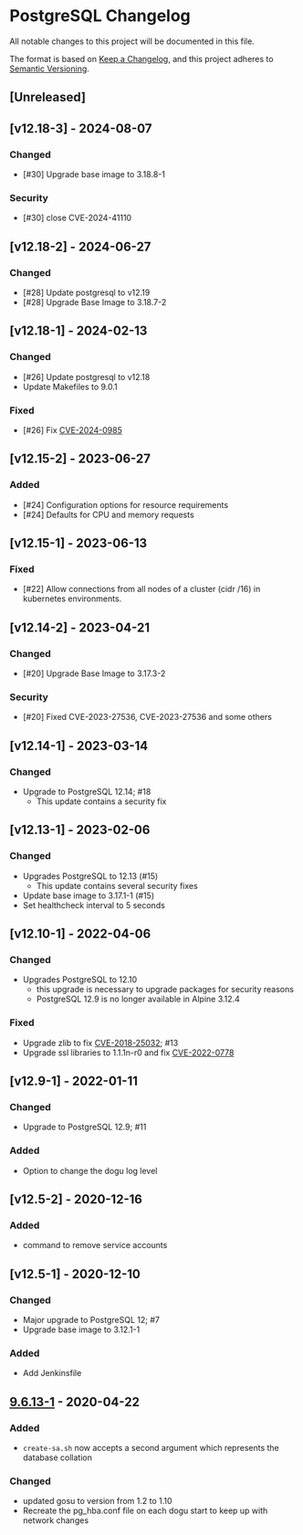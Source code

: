 # PostgreSQL Changelog

All notable changes to this project will be documented in this file.

The format is based on [Keep a Changelog](https://keepachangelog.com/en/1.0.0/),
and this project adheres to [Semantic Versioning](https://semver.org/spec/v2.0.0.html).

## [Unreleased]

## [v12.18-3] - 2024-08-07
### Changed
- [#30] Upgrade base image to 3.18.8-1

### Security
- [#30] close CVE-2024-41110

## [v12.18-2] - 2024-06-27
### Changed
- [#28] Update postgresql to v12.19
- [#28] Upgrade Base Image to 3.18.7-2

## [v12.18-1] - 2024-02-13
### Changed
- [#26] Update postgresql to v12.18
- Update Makefiles to 9.0.1

### Fixed
- [#26] Fix [CVE-2024-0985](https://www.postgresql.org/support/security/CVE-2024-0985/)

## [v12.15-2] - 2023-06-27
### Added
- [#24] Configuration options for resource requirements
- [#24] Defaults for CPU and memory requests

## [v12.15-1] - 2023-06-13
### Fixed
- [#22] Allow connections from all nodes of a cluster (cidr /16) in kubernetes environments.

## [v12.14-2] - 2023-04-21
### Changed
- [#20] Upgrade Base Image to 3.17.3-2

### Security
- [#20] Fixed CVE-2023-27536, CVE-2023-27536 and some others

## [v12.14-1] - 2023-03-14
### Changed
- Upgrade to PostgreSQL 12.14; #18
  - This update contains a security fix

## [v12.13-1] - 2023-02-06
### Changed
- Upgrades PostgreSQL to 12.13 (#15)
  - This update contains several security fixes
- Update base image to 3.17.1-1 (#15)
- Set healthcheck interval to 5 seconds

## [v12.10-1] - 2022-04-06
### Changed
- Upgrades PostgreSQL to 12.10
  - this upgrade is necessary to upgrade packages for security reasons
  - PostgreSQL 12.9 is no longer available in Alpine 3.12.4

### Fixed
- Upgrade zlib to fix [CVE-2018-25032](https://security.alpinelinux.org/vuln/CVE-2018-25032); #13
- Upgrade ssl libraries to 1.1.1n-r0 and fix [CVE-2022-0778](https://security.alpinelinux.org/vuln/CVE-2022-0778)

## [v12.9-1] - 2022-01-11
### Changed
- Upgrade to PostgreSQL 12.9; #11

### Added
- Option to change the dogu log level

## [v12.5-2] - 2020-12-16
### Added
- command to remove service accounts

## [v12.5-1] - 2020-12-10
### Changed
- Major upgrade to PostgreSQL 12; #7
- Upgrade base image to 3.12.1-1

### Added
- Add Jenkinsfile

## [9.6.13-1](https://github.com/cloudogu/postgresql/releases/tag/v9.6.13-1) - 2020-04-22
### Added
- `create-sa.sh` now accepts a second argument which represents the database collation

### Changed
- updated gosu to version from 1.2 to 1.10
- Recreate the pg_hba.conf file on each dogu start to keep up with network changes
